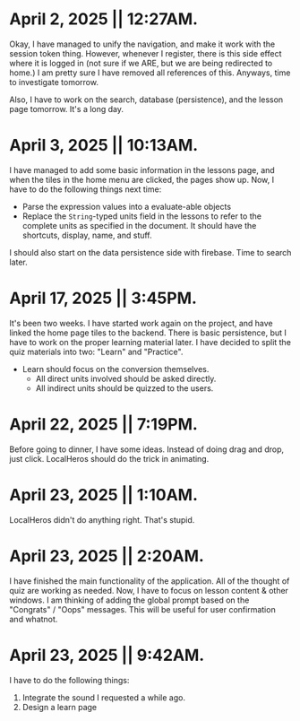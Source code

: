 # April 2, 2025 || 12:27AM.

Okay, I have managed to unify the navigation, and make it work with the session token thing.
However, whenever I register, there is this side effect where it is logged in (not sure if we ARE, but we are being redirected to home.)
I am pretty sure I have removed all references of this. Anyways, time to investigate tomorrow.

Also, I have to work on the search, database (persistence), and the lesson page tomorrow. It's a long day.

# April 3, 2025 || 10:13AM.

I have managed to add some basic information in the lessons page, and when the tiles in the home
menu are clicked, the pages show up. Now, I have to do the following things next time:
- Parse the expression values into a evaluate-able objects
- Replace the `String`-typed units field in the lessons to refer to the complete units as
  specified in the document. It should have the shortcuts, display, name, and stuff.

I should also start on the data persistence side with firebase. Time to search later.

# April 17, 2025 || 3:45PM.

It's been two weeks. I have started work again on the project, and have linked the home page tiles
to the backend. There is basic persistence, but I have to work on the proper learning material later.
I have decided to split the quiz materials into two: "Learn" and "Practice".
- Learn should focus on the conversion themselves.
  - All direct units involved should be asked directly.
  - All indirect units should be quizzed to the users.

# April 22, 2025 || 7:19PM.
Before going to dinner, I have some ideas.
Instead of doing drag and drop, just click. LocalHeros should do the trick in animating.

# April 23, 2025 || 1:10AM.
LocalHeros didn't do anything right. That's stupid.

# April 23, 2025 || 2:20AM.
I have finished the main functionality of the application. All of the thought of quiz are
working as needed. Now, I have to focus on lesson content & other windows. I am thinking of
adding the global prompt based on the "Congrats" / "Oops" messages. This will be useful for
user confirmation and whatnot.

# April 23, 2025 || 9:42AM.
I have to do the following things:
  1. Integrate the sound I requested a while ago.
  2. Design a learn page